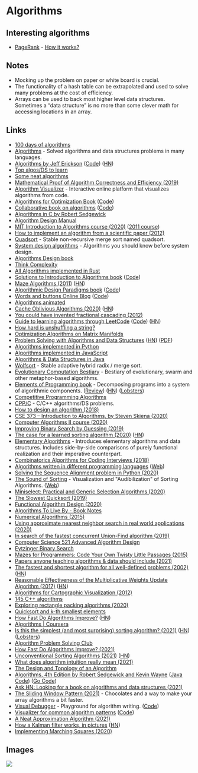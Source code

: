 # Algorithms

## Interesting algorithms

- [PageRank](http://en.wikipedia.org/wiki/PageRank) - [How it works?](http://qr.ae/TUpCVB)

## Notes

- Mocking up the problem on paper or white board is crucial.
- The functionality of a hash table can be extrapolated and used to solve many problems at the cost of efficiency.
- Arrays can be used to back most higher level data structures. Sometimes a “data structure” is no more than some clever math for accessing locations in an array.

## Links

- [100 days of algorithms](https://github.com/coells/100days)
- [Algorithms](https://github.com/marcosfede/algorithms) - Solved algorithms and data structures problems in many languages.
- [Algorithms by Jeff Erickson](http://jeffe.cs.illinois.edu/teaching/algorithms/) ([Code](https://github.com/jeffgerickson/algorithms)) ([HN](https://news.ycombinator.com/item?id=26074289))
- [Top algos/DS to learn](https://www.reddit.com/r/compsci/comments/5uz9lb/top_algorithmsdata_structuresconcepts_every/ddy8azz/)
- [Some neat algorithms](https://www.nayuki.io/category/programming)
- [Mathematical Proof of Algorithm Correctness and Efficiency (2019)](https://stackabuse.com/mathematical-proof-of-algorithm-correctness-and-efficiency/)
- [Algorithm Visualizer](https://github.com/algorithm-visualizer/algorithm-visualizer) - Interactive online platform that visualizes algorithms from code.
- [Algorithms for Optimization Book](https://mitpress.mit.edu/books/algorithms-optimization) ([Code](https://github.com/sisl/algforopt-notebooks))
- [Collaborative book on algorithms](https://www.algorithm-archive.org/) ([Code](https://github.com/algorithm-archivists/algorithm-archive))
- [Algorithms in C by Robert Sedgewick](http://index-of.co.uk/Algorithms/Algorithms%20in%20C.pdf)
- [Algorithm Design Manual](http://mimoza.marmara.edu.tr/~msakalli/cse706_12/SkienaTheAlgorithmDesignManual.pdf)
- [MIT Introduction to Algorithms course (2020)](https://ocw.mit.edu/courses/electrical-engineering-and-computer-science/6-006-introduction-to-algorithms-spring-2020/) ([2011 course](https://ocw.mit.edu/courses/electrical-engineering-and-computer-science/6-006-introduction-to-algorithms-fall-2011/))
- [How to implement an algorithm from a scientific paper (2012)](http://codecapsule.com/2012/01/18/how-to-implement-a-paper/)
- [Quadsort](https://github.com/scandum/quadsort) - Stable non-recursive merge sort named quadsort.
- [System design algorithms](https://github.com/resumejob/system-design-algorithms) - Algorithms you should know before system design.
- [Algorithms Design book](http://www.cs.sjtu.edu.cn/~jiangli/teaching/CS222/files/materials/Algorithm%20Design.pdf)
- [Think Complexity](http://greenteapress.com/complexity/html/index.html)
- [All Algorithms implemented in Rust](https://github.com/TheAlgorithms/Rust)
- [Solutions to Introduction to Algorithms book](https://walkccc.github.io/CLRS/) ([Code](https://github.com/walkccc/CLRS))
- [Maze Algorithms (2011)](https://www.jamisbuck.org/mazes/) ([HN](https://news.ycombinator.com/item?id=23429368))
- [Algorithmic Design Paradigms book](https://page.skerritt.blog/algorithms/) ([Code](https://github.com/brandonskerritt/AlgorithmsBook))
- [Words and buttons Online Blog](https://wordsandbuttons.online/) ([Code](https://github.com/akalenuk/wordsandbuttons))
- [Algorithms animated](https://www.chrislaux.com/)
- [Cache Oblivious Algorithms (2020)](https://jiahai-feng.github.io/posts/cache-oblivious-algorithms/) ([HN](https://news.ycombinator.com/item?id=23662434))
- [You could have invented fractional cascading (2012)](http://blog.ezyang.com/2012/03/you-could-have-invented-fractional-cascading/)
- [Guide to learning algorithms through LeetCode](https://labuladong.gitbook.io/algo-en/) ([Code](https://github.com/labuladong/fucking-algorithm/tree/english)) ([HN](https://news.ycombinator.com/item?id=24167297))
- [How hard is unshuffling a string?](https://cstheory.stackexchange.com/questions/34/how-hard-is-unshuffling-a-string)
- [Optimization Algorithms on Matrix Manifolds](https://sites.uclouvain.be/absil/amsbook/)
- [Problem Solving with Algorithms and Data Structures](https://runestone.academy/runestone/books/published/pythonds/index.html) ([HN](https://news.ycombinator.com/item?id=24287622)) ([PDF](https://www.cs.auckland.ac.nz/compsci105s1c/resources/ProblemSolvingwithAlgorithmsandDataStructures.pdf))
- [Algorithms implemented in Python](https://github.com/TheAlgorithms/Python)
- [Algorithms implemented in JavaScript](https://github.com/TheAlgorithms/Javascript)
- [Algorithms & Data Structures in Java](https://github.com/williamfiset/Algorithms)
- [Wolfsort](https://github.com/scandum/wolfsort) - Stable adaptive hybrid radix / merge sort.
- [Evolutionary Computation Bestiary](https://github.com/fcampelo/EC-Bestiary) - Bestiary of evolutionary, swarm and other metaphor-based algorithms.
- [Elements of Programming book](http://elementsofprogramming.com/) - Decomposing programs into a system of algorithmic components. ([Review](http://www.pathsensitive.com/2020/09/book-review-elements-of-programmnig.html)) ([HN](https://news.ycombinator.com/item?id=24635947)) ([Lobsters](https://lobste.rs/s/bqnhbo/book_review_elements_programmnig))
- [Competitive Programming Algorithms](https://cp-algorithms.com/)
- [CPP/C](https://github.com/akshitagit/CPP) - C/C++ algorithms/DS problems.
- [How to design an algorithm (2018)](https://www.adamconrad.dev/blog/how-to-design-an-algorithm/)
- [CSE 373 – Introduction to Algorithms, by Steven Skiena (2020)](https://www.youtube.com/playlist?list=PLOtl7M3yp-DX6ic0HGT0PUX_wiNmkWkXx)
- [Computer Algorithms II course (2020)](http://homepages.math.uic.edu/~lreyzin/f20_mcs501/)
- [Improving Binary Search by Guessing (2019)](https://notebook.drmaciver.com/posts/2019-04-30-13:03.html)
- [The case for a learned sorting algorithm (2020)](https://blog.acolyer.org/2020/10/19/the-case-for-a-learned-sorting-algorithm/) ([HN](https://news.ycombinator.com/item?id=24823611))
- [Elementary Algorithms](https://github.com/liuxinyu95/AlgoXY) - Introduces elementary algorithms and data structures. Includes side-by-side comparisons of purely functional realization and their imperative counterpart.
- [Combinatorics Algorithms for Coding Interviews (2018)](https://sahandsaba.com/combinatorial-generation-for-coding-interviews-in-python.html)
- [Algorithms written in different programming languages](https://github.com/ZoranPandovski/al-go-rithms) ([Web](https://zoranpandovski.github.io/al-go-rithms/))
- [Solving the Sequence Alignment problem in Python (2020)](https://johnlekberg.com/blog/2020-10-25-seq-align.html)
- [The Sound of Sorting](https://github.com/bingmann/sound-of-sorting) - Visualization and "Audibilization" of Sorting Algorithms. ([Web](https://panthema.net/2013/sound-of-sorting/))
- [Miniselect: Practical and Generic Selection Algorithms (2020)](https://danlark.org/2020/11/11/miniselect-practical-and-generic-selection-algorithms/)
- [The Slowest Quicksort (2019)](https://chasewilson.dev/blog/slowest-quicksort/)
- [Functional Algorithm Design (2020)](https://blog.sigplan.org/2020/11/17/functional-algorithm-design-part-0/)
- [Algorithms To Live By - Book Notes](https://milofultz.com/2020/12/27/atlb-notes)
- [Numerical Algorithms (2015)](http://people.csail.mit.edu/jsolomon/share/book/numerical_book.pdf)
- [Using approximate nearest neighbor search in real world applications (2020)](https://blog.vespa.ai/using-approximate-nearest-neighbor-search-in-real-world-applications/)
- [In search of the fastest concurrent Union-Find algorithm (2019)](https://arxiv.org/pdf/1911.06347.pdf)
- [Computer Science 521 Advanced Algorithm Design](https://www.cs.princeton.edu/courses/archive/fall13/cos521/)
- [Eytzinger Binary Search](https://algorithmica.org/en/eytzinger)
- [Mazes for Programmers: Code Your Own Twisty Little Passages (2015)](https://pragprog.com/titles/jbmaze/mazes-for-programmers/)
- [Papers anyone teaching algorithms & data should include (2021)](https://twitter.com/XandaSchofield/status/1387513839449645056)
- [The fastest and shortest algorithm for all well-defined problems (2002)](https://arxiv.org/abs/cs/0206022) ([HN](https://news.ycombinator.com/item?id=27274897))
- [Reasonable Effectiveness of the Multiplicative Weights Update Algorithm (2017)](https://jeremykun.com/2017/02/27/the-reasonable-effectiveness-of-the-multiplicative-weights-update-algorithm/) ([HN](https://news.ycombinator.com/item?id=27728072))
- [Algorithms for Cartographic Visualization (2012)](https://www.win.tue.nl/~kverbeek/PhDThesis.pdf)
- [145 C++ algorithms](http://e-maxx.ru/algo/)
- [Exploring rectangle packing algorithms (2020)](https://www.david-colson.com/2020/03/10/exploring-rect-packing.html)
- [Quicksort and k-th smallest elements](https://apfelmus.nfshost.com/articles/quicksearch.html)
- [How Fast Do Algorithms Improve?](https://ieeexplore.ieee.org/stamp/stamp.jsp?tp=&arnumber=9540991) ([HN](https://news.ycombinator.com/item?id=28621057))
- [Algorithms | Coursera](https://www.coursera.org/specializations/algorithms)
- [Is this the simplest (and most surprising) sorting algorithm? (2021)](https://arxiv.org/abs/2110.01111) ([HN](https://news.ycombinator.com/item?id=28758106)) ([Lobsters](https://lobste.rs/s/gh1ngc/is_this_simplest_most_surprising_sorting))
- [Algorithm Problem Solving Club](https://offbeat.cc/blog/time-for-programming-puzzles.html)
- [How Fast Do Algorithms Improve? (2021)](https://ieeexplore.ieee.org/document/9540991)
- [Unconventional Sorting Algorithms (2021)](https://codingkaiser.blog/2021/10/20/most-bizzare-sorting-algorithms-you-will-ever-see/) ([HN](https://news.ycombinator.com/item?id=28946451))
- [What does algorithm intuition really mean (2021)](https://1pkg.github.io/posts/what_does_algorithm_intuition_really_mean/)
- [The Design and Topology of an Algorithm](https://www.densebit.com/posts/24)
- [Algorithms, 4th Edition by Robert Sedgewick and Kevin Wayne](https://algs4.cs.princeton.edu/home/) ([Java Code](https://algs4.cs.princeton.edu/code/)) ([Go Code](https://github.com/youngzhu/algs4-go))
- [Ask HN: Looking for a book on algorithms and data structures (2021)](https://news.ycombinator.com/item?id=29217252)
- [The Sliding Window Pattern (2021)](https://nan.fyi/sliding-window) - Chocolates and a way to make your array algorithms a bit faster.
- [Visual Debugger](https://playground.narendras.vercel.app/) - Playground for algorithm writing. ([Code](https://github.com/narendrasss/playground))
- [Visualizer for common algorithm patterns](https://visualizer-sepia.vercel.app/patterns/sliding-window/find-all-averages) ([Code](https://github.com/narendrasss/visualizer))
- [A Neat Approximation Algorithm (2021)](https://mht.wtf/post/min-deg-st/)
- [How a Kalman filter works, in pictures](https://www.bzarg.com/p/how-a-kalman-filter-works-in-pictures/) ([HN](https://news.ycombinator.com/item?id=29473271))
- [Implementing Marching Squares (2020)](http://jacobzelko.com/marching-squares/)

## Images

![](http://i0.wp.com/www.jessicayung.com/wp-content/uploads/2016/08/screenshot-5.png?fit=1618%2C1130)
